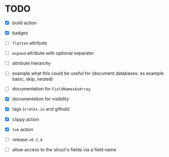 # TODO

* [x] build action

* [x] badges

* [ ] `flatten` attribute

* [ ] `expand` attribute with optional separator

* [ ] attribute hierarchy

* [ ] example what this could be useful for 
      (document databases: es example basic, skip, nested)

* [ ] documentation for `FieldNamesAsArray`

* [x] documentation for visibility

* [x] tags (`crates.io` and github)

* [x] clippy action

* [x] `tok` action

* [ ] release `v0.1.4`

* [ ] allow access to the struct's fields via a field name
